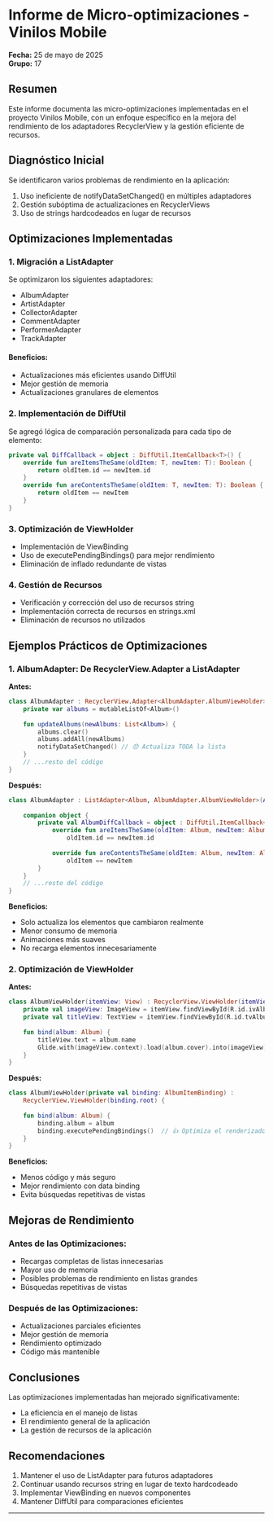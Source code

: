 # Informe de Micro-optimizaciones - Vinilos Mobile

**Fecha:** 25 de mayo de 2025  
**Grupo:** 17


## Resumen 

Este informe documenta las micro-optimizaciones implementadas en el proyecto Vinilos Mobile, con un enfoque específico en la mejora del rendimiento de los adaptadores RecyclerView y la gestión eficiente de recursos.

## Diagnóstico Inicial

Se identificaron varios problemas de rendimiento en la aplicación:

1. Uso ineficiente de notifyDataSetChanged() en múltiples adaptadores
2. Gestión subóptima de actualizaciones en RecyclerViews
3. Uso de strings hardcodeados en lugar de recursos

## Optimizaciones Implementadas

### 1. Migración a ListAdapter

Se optimizaron los siguientes adaptadores:
- AlbumAdapter
- ArtistAdapter
- CollectorAdapter
- CommentAdapter
- PerformerAdapter
- TrackAdapter

#### Beneficios:
- Actualizaciones más eficientes usando DiffUtil
- Mejor gestión de memoria
- Actualizaciones granulares de elementos

### 2. Implementación de DiffUtil

Se agregó lógica de comparación personalizada para cada tipo de elemento:
```kotlin
private val DiffCallback = object : DiffUtil.ItemCallback<T>() {
    override fun areItemsTheSame(oldItem: T, newItem: T): Boolean {
        return oldItem.id == newItem.id
    }
    override fun areContentsTheSame(oldItem: T, newItem: T): Boolean {
        return oldItem == newItem
    }
}
```

### 3. Optimización de ViewHolder

- Implementación de ViewBinding
- Uso de executePendingBindings() para mejor rendimiento
- Eliminación de inflado redundante de vistas

### 4. Gestión de Recursos

- Verificación y corrección del uso de recursos string
- Implementación correcta de recursos en strings.xml
- Eliminación de recursos no utilizados

## Ejemplos Prácticos de Optimizaciones

### 1. AlbumAdapter: De RecyclerView.Adapter a ListAdapter

**Antes:**
```kotlin
class AlbumAdapter : RecyclerView.Adapter<AlbumAdapter.AlbumViewHolder>() {
    private var albums = mutableListOf<Album>()
    
    fun updateAlbums(newAlbums: List<Album>) {
        albums.clear()
        albums.addAll(newAlbums)
        notifyDataSetChanged() // 😞 Actualiza TODA la lista
    }
    // ...resto del código
}
```

**Después:**
```kotlin
class AlbumAdapter : ListAdapter<Album, AlbumAdapter.AlbumViewHolder>(AlbumDiffCallback) {
    
    companion object {
        private val AlbumDiffCallback = object : DiffUtil.ItemCallback<Album>() {
            override fun areItemsTheSame(oldItem: Album, newItem: Album) = 
                oldItem.id == newItem.id
            
            override fun areContentsTheSame(oldItem: Album, newItem: Album) = 
                oldItem == newItem
        }
    }
    // ...resto del código
}
```

**Beneficios:**
- Solo actualiza los elementos que cambiaron realmente
- Menor consumo de memoria
- Animaciones más suaves
- No recarga elementos innecesariamente

### 2. Optimización de ViewHolder

**Antes:**
```kotlin
class AlbumViewHolder(itemView: View) : RecyclerView.ViewHolder(itemView) {
    private val imageView: ImageView = itemView.findViewById(R.id.ivAlbumCover)
    private val titleView: TextView = itemView.findViewById(R.id.tvAlbumTitle)
    
    fun bind(album: Album) {
        titleView.text = album.name
        Glide.with(imageView.context).load(album.cover).into(imageView)
    }
}
```

**Después:**
```kotlin
class AlbumViewHolder(private val binding: AlbumItemBinding) : 
    RecyclerView.ViewHolder(binding.root) {
    
    fun bind(album: Album) {
        binding.album = album
        binding.executePendingBindings()  // 👍 Optimiza el renderizado
    }
}
```

**Beneficios:**
- Menos código y más seguro
- Mejor rendimiento con data binding
- Evita búsquedas repetitivas de vistas

## Mejoras de Rendimiento

### Antes de las Optimizaciones:
- Recargas completas de listas innecesarias
- Mayor uso de memoria
- Posibles problemas de rendimiento en listas grandes
- Búsquedas repetitivas de vistas

### Después de las Optimizaciones:
- Actualizaciones parciales eficientes
- Mejor gestión de memoria
- Rendimiento optimizado
- Código más mantenible

## Conclusiones

Las optimizaciones implementadas han mejorado significativamente:
- La eficiencia en el manejo de listas
- El rendimiento general de la aplicación
- La gestión de recursos de la aplicación

## Recomendaciones

1. Mantener el uso de ListAdapter para futuros adaptadores
2. Continuar usando recursos string en lugar de texto hardcodeado
3. Implementar ViewBinding en nuevos componentes
4. Mantener DiffUtil para comparaciones eficientes

---

